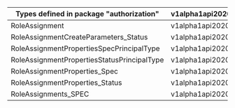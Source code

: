 | Types defined in package "authorization"    | v1alpha1api20200801preview |
|---------------------------------------------|----------------------------|
| RoleAssignment                              | v1alpha1api20200801preview |
| RoleAssignmentCreateParameters_Status       | v1alpha1api20200801preview |
| RoleAssignmentPropertiesSpecPrincipalType   | v1alpha1api20200801preview |
| RoleAssignmentPropertiesStatusPrincipalType | v1alpha1api20200801preview |
| RoleAssignmentProperties_Spec               | v1alpha1api20200801preview |
| RoleAssignmentProperties_Status             | v1alpha1api20200801preview |
| RoleAssignments_SPEC                        | v1alpha1api20200801preview |
